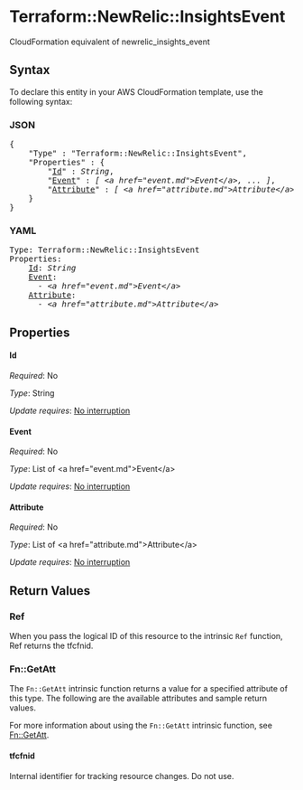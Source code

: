 # Terraform::NewRelic::InsightsEvent

CloudFormation equivalent of newrelic_insights_event

## Syntax

To declare this entity in your AWS CloudFormation template, use the following syntax:

### JSON

<pre>
{
    "Type" : "Terraform::NewRelic::InsightsEvent",
    "Properties" : {
        "<a href="#id" title="Id">Id</a>" : <i>String</i>,
        "<a href="#event" title="Event">Event</a>" : <i>[ &lt;a href=&#34;event.md&#34;&gt;Event&lt;/a&gt;, ... ]</i>,
        "<a href="#attribute" title="Attribute">Attribute</a>" : <i>[ &lt;a href=&#34;attribute.md&#34;&gt;Attribute&lt;/a&gt;, ... ]</i>
    }
}
</pre>

### YAML

<pre>
Type: Terraform::NewRelic::InsightsEvent
Properties:
    <a href="#id" title="Id">Id</a>: <i>String</i>
    <a href="#event" title="Event">Event</a>: <i>
      - &lt;a href=&#34;event.md&#34;&gt;Event&lt;/a&gt;</i>
    <a href="#attribute" title="Attribute">Attribute</a>: <i>
      - &lt;a href=&#34;attribute.md&#34;&gt;Attribute&lt;/a&gt;</i>
</pre>

## Properties

#### Id

_Required_: No

_Type_: String

_Update requires_: [No interruption](https://docs.aws.amazon.com/AWSCloudFormation/latest/UserGuide/using-cfn-updating-stacks-update-behaviors.html#update-no-interrupt)

#### Event

_Required_: No

_Type_: List of &lt;a href=&#34;event.md&#34;&gt;Event&lt;/a&gt;

_Update requires_: [No interruption](https://docs.aws.amazon.com/AWSCloudFormation/latest/UserGuide/using-cfn-updating-stacks-update-behaviors.html#update-no-interrupt)

#### Attribute

_Required_: No

_Type_: List of &lt;a href=&#34;attribute.md&#34;&gt;Attribute&lt;/a&gt;

_Update requires_: [No interruption](https://docs.aws.amazon.com/AWSCloudFormation/latest/UserGuide/using-cfn-updating-stacks-update-behaviors.html#update-no-interrupt)

## Return Values

### Ref

When you pass the logical ID of this resource to the intrinsic `Ref` function, Ref returns the tfcfnid.

### Fn::GetAtt

The `Fn::GetAtt` intrinsic function returns a value for a specified attribute of this type. The following are the available attributes and sample return values.

For more information about using the `Fn::GetAtt` intrinsic function, see [Fn::GetAtt](https://docs.aws.amazon.com/AWSCloudFormation/latest/UserGuide/intrinsic-function-reference-getatt.html).

#### tfcfnid

Internal identifier for tracking resource changes. Do not use.

